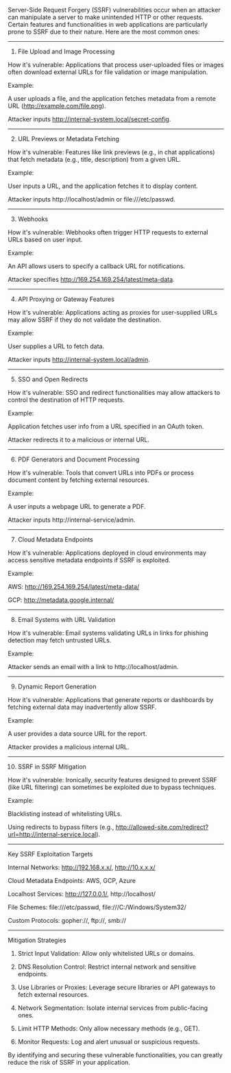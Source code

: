 Server-Side Request Forgery (SSRF) vulnerabilities occur when an attacker can manipulate a server to make unintended HTTP or other requests. Certain features and functionalities in web applications are particularly prone to SSRF due to their nature. Here are the most common ones:


---

1. File Upload and Image Processing

How it's vulnerable: Applications that process user-uploaded files or images often download external URLs for file validation or image manipulation.

Example:

A user uploads a file, and the application fetches metadata from a remote URL (http://example.com/file.png).

Attacker inputs http://internal-system.local/secret-config.




---

2. URL Previews or Metadata Fetching

How it's vulnerable: Features like link previews (e.g., in chat applications) that fetch metadata (e.g., title, description) from a given URL.

Example:

User inputs a URL, and the application fetches it to display content.

Attacker inputs http://localhost/admin or file:///etc/passwd.




---

3. Webhooks

How it's vulnerable: Webhooks often trigger HTTP requests to external URLs based on user input.

Example:

An API allows users to specify a callback URL for notifications.

Attacker specifies http://169.254.169.254/latest/meta-data.




---

4. API Proxying or Gateway Features

How it's vulnerable: Applications acting as proxies for user-supplied URLs may allow SSRF if they do not validate the destination.

Example:

User supplies a URL to fetch data.

Attacker inputs http://internal-system.local/admin.




---

5. SSO and Open Redirects

How it's vulnerable: SSO and redirect functionalities may allow attackers to control the destination of HTTP requests.

Example:

Application fetches user info from a URL specified in an OAuth token.

Attacker redirects it to a malicious or internal URL.




---

6. PDF Generators and Document Processing

How it's vulnerable: Tools that convert URLs into PDFs or process document content by fetching external resources.

Example:

A user inputs a webpage URL to generate a PDF.

Attacker inputs http://internal-service/admin.




---

7. Cloud Metadata Endpoints

How it's vulnerable: Applications deployed in cloud environments may access sensitive metadata endpoints if SSRF is exploited.

Example:

AWS: http://169.254.169.254/latest/meta-data/

GCP: http://metadata.google.internal/




---

8. Email Systems with URL Validation

How it's vulnerable: Email systems validating URLs in links for phishing detection may fetch untrusted URLs.

Example:

Attacker sends an email with a link to http://localhost/admin.




---

9. Dynamic Report Generation

How it's vulnerable: Applications that generate reports or dashboards by fetching external data may inadvertently allow SSRF.

Example:

A user provides a data source URL for the report.

Attacker provides a malicious internal URL.




---

10. SSRF in SSRF Mitigation

How it's vulnerable: Ironically, security features designed to prevent SSRF (like URL filtering) can sometimes be exploited due to bypass techniques.

Example:

Blacklisting instead of whitelisting URLs.

Using redirects to bypass filters (e.g., http://allowed-site.com/redirect?url=http://internal-service.local).




---

Key SSRF Exploitation Targets

Internal Networks: http://192.168.x.x/, http://10.x.x.x/

Cloud Metadata Endpoints: AWS, GCP, Azure

Localhost Services: http://127.0.0.1/, http://localhost/

File Schemes: file:///etc/passwd, file:///C:/Windows/System32/

Custom Protocols: gopher://, ftp://, smb://



---

Mitigation Strategies

1. Strict Input Validation: Allow only whitelisted URLs or domains.


2. DNS Resolution Control: Restrict internal network and sensitive endpoints.


3. Use Libraries or Proxies: Leverage secure libraries or API gateways to fetch external resources.


4. Network Segmentation: Isolate internal services from public-facing ones.


5. Limit HTTP Methods: Only allow necessary methods (e.g., GET).


6. Monitor Requests: Log and alert unusual or suspicious requests.



By identifying and securing these vulnerable functionalities, you can greatly reduce the risk of SSRF in your application.

